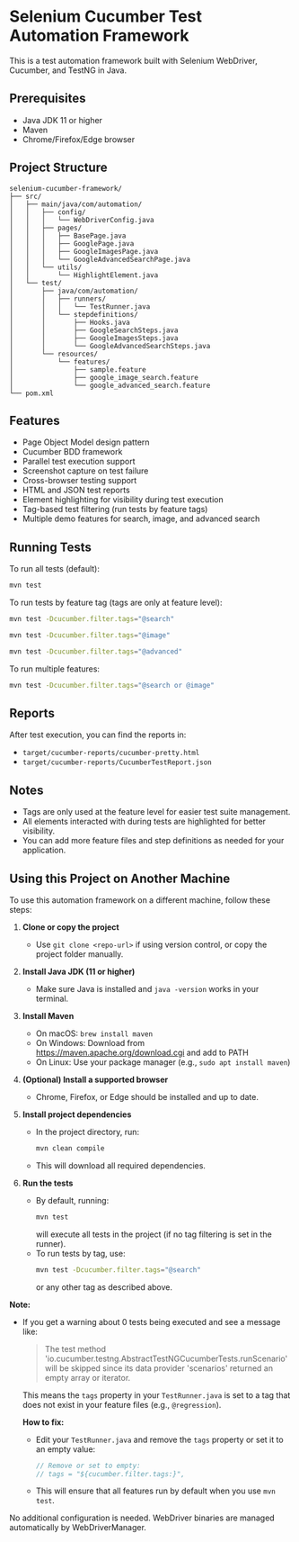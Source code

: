 # Selenium Cucumber Test Automation Framework

This is a test automation framework built with Selenium WebDriver, Cucumber, and TestNG in Java.

## Prerequisites

- Java JDK 11 or higher
- Maven
- Chrome/Firefox/Edge browser

## Project Structure

```
selenium-cucumber-framework/
├── src/
│   ├── main/java/com/automation/
│   │   ├── config/
│   │   │   └── WebDriverConfig.java
│   │   ├── pages/
│   │   │   ├── BasePage.java
│   │   │   ├── GooglePage.java
│   │   │   ├── GoogleImagesPage.java
│   │   │   └── GoogleAdvancedSearchPage.java
│   │   └── utils/
│   │       └── HighlightElement.java
│   └── test/
│       ├── java/com/automation/
│       │   ├── runners/
│       │   │   └── TestRunner.java
│       │   └── stepdefinitions/
│       │       ├── Hooks.java
│       │       ├── GoogleSearchSteps.java
│       │       ├── GoogleImagesSteps.java
│       │       └── GoogleAdvancedSearchSteps.java
│       └── resources/
│           └── features/
│               ├── sample.feature
│               ├── google_image_search.feature
│               └── google_advanced_search.feature
└── pom.xml
```

## Features

- Page Object Model design pattern
- Cucumber BDD framework
- Parallel test execution support
- Screenshot capture on test failure
- Cross-browser testing support
- HTML and JSON test reports
- Element highlighting for visibility during test execution
- Tag-based test filtering (run tests by feature tags)
- Multiple demo features for search, image, and advanced search

## Running Tests

To run all tests (default):
```bash
mvn test
```

To run tests by feature tag (tags are only at feature level):
```bash
mvn test -Dcucumber.filter.tags="@search"
```
```bash
mvn test -Dcucumber.filter.tags="@image"
```
```bash
mvn test -Dcucumber.filter.tags="@advanced"
```
To run multiple features:
```bash
mvn test -Dcucumber.filter.tags="@search or @image"
```

## Reports

After test execution, you can find the reports in:
- `target/cucumber-reports/cucumber-pretty.html`
- `target/cucumber-reports/CucumberTestReport.json`

## Notes
- Tags are only used at the feature level for easier test suite management.
- All elements interacted with during tests are highlighted for better visibility.
- You can add more feature files and step definitions as needed for your application.

## Using this Project on Another Machine

To use this automation framework on a different machine, follow these steps:

1. **Clone or copy the project**
   - Use `git clone <repo-url>` if using version control, or copy the project folder manually.

2. **Install Java JDK (11 or higher)**
   - Make sure Java is installed and `java -version` works in your terminal.

3. **Install Maven**
   - On macOS: `brew install maven`
   - On Windows: Download from https://maven.apache.org/download.cgi and add to PATH
   - On Linux: Use your package manager (e.g., `sudo apt install maven`)

4. **(Optional) Install a supported browser**
   - Chrome, Firefox, or Edge should be installed and up to date.

5. **Install project dependencies**
   - In the project directory, run:
     ```bash
     mvn clean compile
     ```
   - This will download all required dependencies.

6. **Run the tests**
   - By default, running:
     ```bash
     mvn test
     ```
     will execute all tests in the project (if no tag filtering is set in the runner).
   - To run tests by tag, use:
     ```bash
     mvn test -Dcucumber.filter.tags="@search"
     ```
     or any other tag as described above.

**Note:**
- If you get a warning about 0 tests being executed and see a message like:
  > The test method 'io.cucumber.testng.AbstractTestNGCucumberTests.runScenario' will be skipped since its data provider 'scenarios' returned an empty array or iterator.

  This means the `tags` property in your `TestRunner.java` is set to a tag that does not exist in your feature files (e.g., `@regression`).

  **How to fix:**
  - Edit your `TestRunner.java` and remove the `tags` property or set it to an empty value:
    ```java
    // Remove or set to empty:
    // tags = "${cucumber.filter.tags:}",
    ```
  - This will ensure that all features run by default when you use `mvn test`.

No additional configuration is needed. WebDriver binaries are managed automatically by WebDriverManager.
